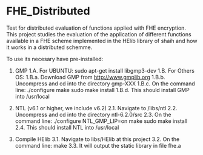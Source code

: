 # FHE_Distributed
Test for distributed evaluation of functions applied with FHE encryption. This project studies the evaluation of the application of different functions available in a FHE scheme implemented in the HElib library of shaih and how it works in a distributed schemme.

To use its necesary have pre-installed:

1. GMP
1.A. For UBUNTU: sudo apt-get install libgmp3-dev
1.B. For Others OS: 
1.B.a. Download GMP from http://www.gmplib.org
1.B.b. Uncompress and cd into the directory gmp-XXX
1.B.c. On the command line:
		./configure
		make
		sudo make install
1.B.d. This should install GMP into /usr/local

2. NTL (v6.1 or higher, we include v6.2)
2.1. Navigate to /libs/ntl
2.2. Uncompress and cd into the directory ntl-6.2.0/src
2.3. On the command line:
		./configure NTL_GMP_LIP=on
		make
		sudo make install
2.4. This should install NTL into /usr/local

3. Compile HElib
3.1. Navigate to libs/HElib at this project
3.2. On the command line:
		make
3.3. It will output the static library in file fhe.a
